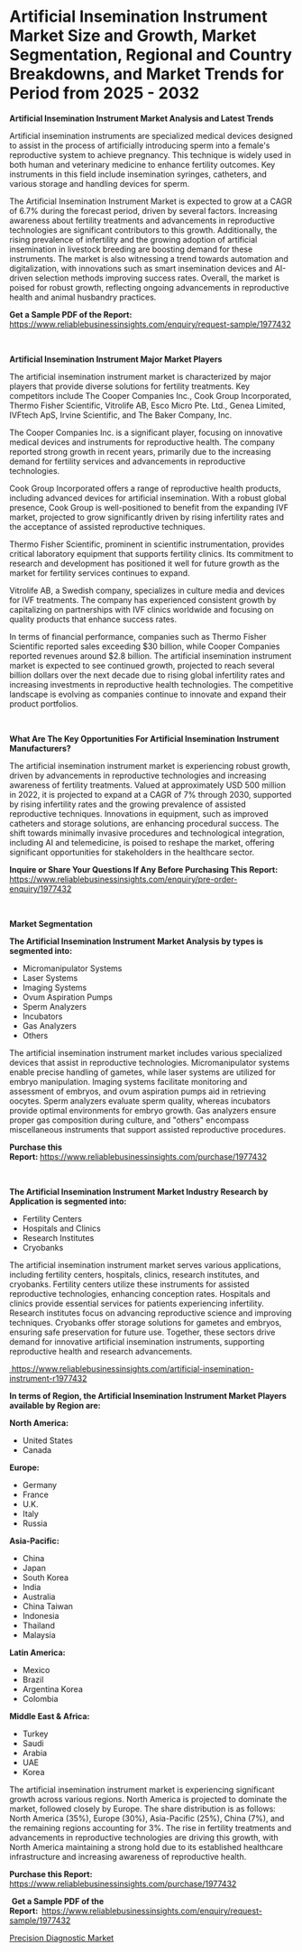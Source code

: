 <p><h1>Artificial Insemination Instrument Market Size and Growth, Market Segmentation, Regional and Country Breakdowns, and Market Trends for Period from 2025 -  2032</h1></p><p><strong>Artificial Insemination Instrument Market Analysis and Latest Trends</strong></p>
<p><p>Artificial insemination instruments are specialized medical devices designed to assist in the process of artificially introducing sperm into a female's reproductive system to achieve pregnancy. This technique is widely used in both human and veterinary medicine to enhance fertility outcomes. Key instruments in this field include insemination syringes, catheters, and various storage and handling devices for sperm.</p><p>The Artificial Insemination Instrument Market is expected to grow at a CAGR of 6.7% during the forecast period, driven by several factors. Increasing awareness about fertility treatments and advancements in reproductive technologies are significant contributors to this growth. Additionally, the rising prevalence of infertility and the growing adoption of artificial insemination in livestock breeding are boosting demand for these instruments. The market is also witnessing a trend towards automation and digitalization, with innovations such as smart insemination devices and AI-driven selection methods improving success rates. Overall, the market is poised for robust growth, reflecting ongoing advancements in reproductive health and animal husbandry practices.</p></p>
<p><strong>Get a Sample PDF of the Report:&nbsp;</strong> <a href="https://www.reliablebusinessinsights.com/enquiry/request-sample/1977432?utm_campaign=3063&utm_medium=2&utm_source=Github&utm_content=ia&utm_term=04032025&utm_id=artificial-insemination-instrument">https://www.reliablebusinessinsights.com/enquiry/request-sample/1977432</a></p>
<p>&nbsp;</p>
<p><strong>Artificial Insemination Instrument Major Market Players</strong></p>
<p><p>The artificial insemination instrument market is characterized by major players that provide diverse solutions for fertility treatments. Key competitors include The Cooper Companies Inc., Cook Group Incorporated, Thermo Fisher Scientific, Vitrolife AB, Esco Micro Pte. Ltd., Genea Limited, IVFtech ApS, Irvine Scientific, and The Baker Company, Inc. </p><p>The Cooper Companies Inc. is a significant player, focusing on innovative medical devices and instruments for reproductive health. The company reported strong growth in recent years, primarily due to the increasing demand for fertility services and advancements in reproductive technologies.</p><p>Cook Group Incorporated offers a range of reproductive health products, including advanced devices for artificial insemination. With a robust global presence, Cook Group is well-positioned to benefit from the expanding IVF market, projected to grow significantly driven by rising infertility rates and the acceptance of assisted reproductive techniques.</p><p>Thermo Fisher Scientific, prominent in scientific instrumentation, provides critical laboratory equipment that supports fertility clinics. Its commitment to research and development has positioned it well for future growth as the market for fertility services continues to expand.</p><p>Vitrolife AB, a Swedish company, specializes in culture media and devices for IVF treatments. The company has experienced consistent growth by capitalizing on partnerships with IVF clinics worldwide and focusing on quality products that enhance success rates.</p><p>In terms of financial performance, companies such as Thermo Fisher Scientific reported sales exceeding $30 billion, while Cooper Companies reported revenues around $2.8 billion. The artificial insemination instrument market is expected to see continued growth, projected to reach several billion dollars over the next decade due to rising global infertility rates and increasing investments in reproductive health technologies. The competitive landscape is evolving as companies continue to innovate and expand their product portfolios.</p></p>
<p>&nbsp;</p>
<p><strong>What Are The Key Opportunities For Artificial Insemination Instrument Manufacturers?</strong></p>
<p><p>The artificial insemination instrument market is experiencing robust growth, driven by advancements in reproductive technologies and increasing awareness of fertility treatments. Valued at approximately USD 500 million in 2022, it is projected to expand at a CAGR of 7% through 2030, supported by rising infertility rates and the growing prevalence of assisted reproductive techniques. Innovations in equipment, such as improved catheters and storage solutions, are enhancing procedural success. The shift towards minimally invasive procedures and technological integration, including AI and telemedicine, is poised to reshape the market, offering significant opportunities for stakeholders in the healthcare sector.</p></p>
<p><strong>Inquire or Share Your Questions If Any Before Purchasing This Report:</strong> <a href="https://www.reliablebusinessinsights.com/enquiry/pre-order-enquiry/1977432?utm_campaign=3063&utm_medium=2&utm_source=Github&utm_content=ia&utm_term=04032025&utm_id=artificial-insemination-instrument">https://www.reliablebusinessinsights.com/enquiry/pre-order-enquiry/1977432</a></p>
<p>&nbsp;</p>
<p><strong>Market Segmentation</strong></p>
<p><strong>The Artificial Insemination Instrument Market Analysis by types is segmented into:</strong></p>
<p><ul><li>Micromanipulator Systems</li><li>Laser Systems</li><li>Imaging Systems</li><li>Ovum Aspiration Pumps</li><li>Sperm Analyzers</li><li>Incubators</li><li>Gas Analyzers</li><li>Others</li></ul></p>
<p><p>The artificial insemination instrument market includes various specialized devices that assist in reproductive technologies. Micromanipulator systems enable precise handling of gametes, while laser systems are utilized for embryo manipulation. Imaging systems facilitate monitoring and assessment of embryos, and ovum aspiration pumps aid in retrieving oocytes. Sperm analyzers evaluate sperm quality, whereas incubators provide optimal environments for embryo growth. Gas analyzers ensure proper gas composition during culture, and "others" encompass miscellaneous instruments that support assisted reproductive procedures.</p></p>
<p><strong>Purchase this Report:&nbsp;</strong><a href="https://www.reliablebusinessinsights.com/purchase/1977432?utm_campaign=3063&utm_medium=2&utm_source=Github&utm_content=ia&utm_term=04032025&utm_id=artificial-insemination-instrument">https://www.reliablebusinessinsights.com/purchase/1977432</a></p>
<p>&nbsp;</p>
<p><strong>The Artificial Insemination Instrument Market Industry Research by Application is segmented into:</strong></p>
<p><ul><li>Fertility Centers</li><li>Hospitals and Clinics</li><li>Research Institutes</li><li>Cryobanks</li></ul></p>
<p><p>The artificial insemination instrument market serves various applications, including fertility centers, hospitals, clinics, research institutes, and cryobanks. Fertility centers utilize these instruments for assisted reproductive technologies, enhancing conception rates. Hospitals and clinics provide essential services for patients experiencing infertility. Research institutes focus on advancing reproductive science and improving techniques. Cryobanks offer storage solutions for gametes and embryos, ensuring safe preservation for future use. Together, these sectors drive demand for innovative artificial insemination instruments, supporting reproductive health and research advancements.</p></p>
<p><a href="https://www.reliablebusinessinsights.com/artificial-insemination-instrument-r1977432?utm_campaign=3063&utm_medium=2&utm_source=Github&utm_content=ia&utm_term=04032025&utm_id=artificial-insemination-instrument">&nbsp;https://www.reliablebusinessinsights.com/artificial-insemination-instrument-r1977432</a></p>
<p><strong>In terms of Region, the Artificial Insemination Instrument Market Players available by Region are:</strong></p>
<p>
    <p> <strong> North America: </strong>
        <ul>
            <li>United States</li>
            <li>Canada</li>
        </ul>
        </p> 
    <p> <strong> Europe: </strong>
        <ul>
            <li>Germany</li>
            <li>France</li>
            <li>U.K.</li>
            <li>Italy</li>
            <li>Russia</li>
        </ul>
        </p> 
    <p> <strong> Asia-Pacific: </strong>
        <ul>
            <li>China</li>
            <li>Japan</li>
            <li>South Korea</li>
            <li>India</li>
            <li>Australia</li>
            <li>China Taiwan</li>
            <li>Indonesia</li>
            <li>Thailand</li>
            <li>Malaysia</li>
        </ul>
        </p> 
    <p> <strong> Latin America: </strong>
        <ul>
            <li>Mexico</li>
            <li>Brazil</li>
            <li>Argentina Korea</li>
            <li>Colombia</li>
        </ul>
        </p> 
    <p> <strong> Middle East & Africa: </strong>
        <ul>
            <li>Turkey</li>
            <li>Saudi</li>
            <li>Arabia</li>
            <li>UAE</li>
            <li>Korea</li>
        </ul>
    </p>
    </p>
<p><p>The artificial insemination instrument market is experiencing significant growth across various regions. North America is projected to dominate the market, followed closely by Europe. The share distribution is as follows: North America (35%), Europe (30%), Asia-Pacific (25%), China (7%), and the remaining regions accounting for 3%. The rise in fertility treatments and advancements in reproductive technologies are driving this growth, with North America maintaining a strong hold due to its established healthcare infrastructure and increasing awareness of reproductive health.</p></p>
<p><strong>Purchase this Report: </strong><a href="https://www.reliablebusinessinsights.com/purchase/1977432?utm_campaign=3063&utm_medium=2&utm_source=Github&utm_content=ia&utm_term=04032025&utm_id=artificial-insemination-instrument">https://www.reliablebusinessinsights.com/purchase/1977432</a></p>
<p>&nbsp;<strong>Get a Sample PDF of the Report:&nbsp;&nbsp;</strong><a href="https://www.reliablebusinessinsights.com/enquiry/request-sample/1977432?utm_campaign=3063&utm_medium=2&utm_source=Github&utm_content=ia&utm_term=04032025&utm_id=artificial-insemination-instrument">https://www.reliablebusinessinsights.com/enquiry/request-sample/1977432</a></p>
<p><strong></strong></p>
<p><p><a href="https://github.com/jhamygunler/Market-Research-Report-List-1/blob/main/precision-diagnostic-market.md?utm_campaign=3063&utm_medium=2&utm_source=Github&utm_content=ia&utm_term=04032025&utm_id=artificial-insemination-instrument">Precision Diagnostic Market</a></p></p>